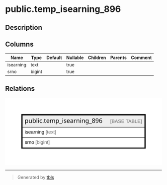 # public.temp_isearning_896

## Description

## Columns

| Name | Type | Default | Nullable | Children | Parents | Comment |
| ---- | ---- | ------- | -------- | -------- | ------- | ------- |
| isearning | text |  | true |  |  |  |
| srno | bigint |  | true |  |  |  |

## Relations

![er](public.temp_isearning_896.svg)

---

> Generated by [tbls](https://github.com/k1LoW/tbls)
